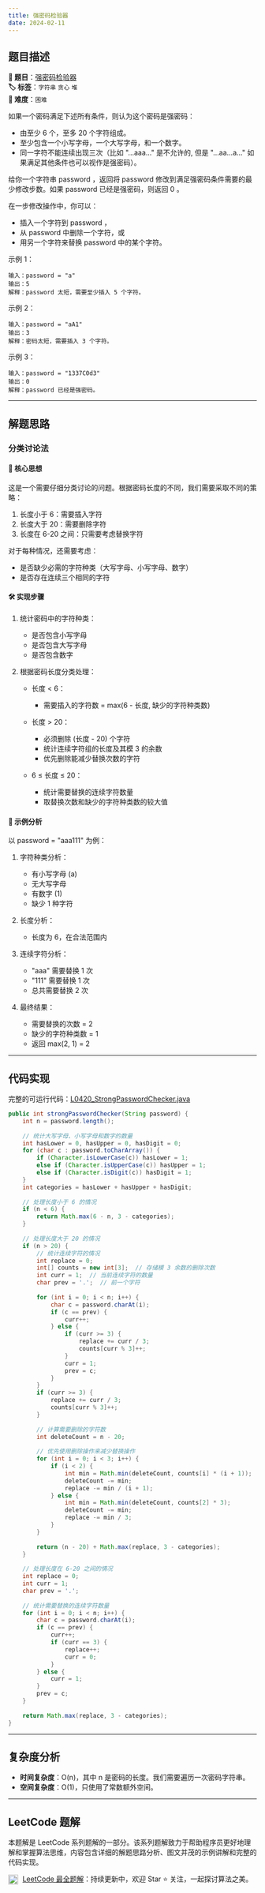 ```yaml
---
title: 强密码检验器
date: 2024-02-11
---
```


## 题目描述

**🔗 题目**：[强密码检验器](https://leetcode.cn/problems/strong-password-checker/description/)  
**🏷️ 标签**：`字符串` `贪心` `堆`  
**🔴 难度**：`困难`  

如果一个密码满足下述所有条件，则认为这个密码是强密码：
- 由至少 6 个，至多 20 个字符组成。
- 至少包含一个小写字母，一个大写字母，和一个数字。
- 同一字符不能连续出现三次（比如 "...aaa..." 是不允许的, 但是 "...aa...a..." 如果满足其他条件也可以视作是强密码）。

给你一个字符串 password ，返回将 password 修改到满足强密码条件需要的最少修改步数。如果 password 已经是强密码，则返回 0 。

在一步修改操作中，你可以：
- 插入一个字符到 password ，
- 从 password 中删除一个字符，或
- 用另一个字符来替换 password 中的某个字符。

示例 1：
```
输入：password = "a"
输出：5
解释：password 太短，需要至少插入 5 个字符。
```

示例 2：
```
输入：password = "aA1"
输出：3
解释：密码太短，需要插入 3 个字符。
```

示例 3：
```
输入：password = "1337C0d3"
输出：0
解释：password 已经是强密码。
```

---

## 解题思路

### 分类讨论法

#### 📝 核心思想
这是一个需要仔细分类讨论的问题。根据密码长度的不同，我们需要采取不同的策略：
1. 长度小于 6：需要插入字符
2. 长度大于 20：需要删除字符
3. 长度在 6-20 之间：只需要考虑替换字符

对于每种情况，还需要考虑：
- 是否缺少必需的字符种类（大写字母、小写字母、数字）
- 是否存在连续三个相同的字符

#### 🛠️ 实现步骤
1. 统计密码中的字符种类：
   - 是否包含小写字母
   - 是否包含大写字母
   - 是否包含数字

2. 根据密码长度分类处理：
   - 长度 < 6：
     * 需要插入的字符数 = max(6 - 长度, 缺少的字符种类数)
   
   - 长度 > 20：
     * 必须删除 (长度 - 20) 个字符
     * 统计连续字符组的长度及其模 3 的余数
     * 优先删除能减少替换次数的字符
   
   - 6 ≤ 长度 ≤ 20：
     * 统计需要替换的连续字符数量
     * 取替换次数和缺少的字符种类数的较大值

#### 🧩 示例分析
以 password = "aaa111" 为例：

1. 字符种类分析：
   - 有小写字母 (a)
   - 无大写字母
   - 有数字 (1)
   - 缺少 1 种字符

2. 长度分析：
   - 长度为 6，在合法范围内

3. 连续字符分析：
   - "aaa" 需要替换 1 次
   - "111" 需要替换 1 次
   - 总共需要替换 2 次

4. 最终结果：
   - 需要替换的次数 = 2
   - 缺少的字符种类数 = 1
   - 返回 max(2, 1) = 2

---

## 代码实现

完整的可运行代码：[L0420_StrongPasswordChecker.java](../src/main/java/L0420_StrongPasswordChecker.java)

```java
public int strongPasswordChecker(String password) {
    int n = password.length();
    
    // 统计大写字母、小写字母和数字的数量
    int hasLower = 0, hasUpper = 0, hasDigit = 0;
    for (char c : password.toCharArray()) {
        if (Character.isLowerCase(c)) hasLower = 1;
        else if (Character.isUpperCase(c)) hasUpper = 1;
        else if (Character.isDigit(c)) hasDigit = 1;
    }
    int categories = hasLower + hasUpper + hasDigit;
    
    // 处理长度小于 6 的情况
    if (n < 6) {
        return Math.max(6 - n, 3 - categories);
    }
    
    // 处理长度大于 20 的情况
    if (n > 20) {
        // 统计连续字符的情况
        int replace = 0;
        int[] counts = new int[3];  // 存储模 3 余数的删除次数
        int curr = 1;  // 当前连续字符的数量
        char prev = '.';  // 前一个字符
        
        for (int i = 0; i < n; i++) {
            char c = password.charAt(i);
            if (c == prev) {
                curr++;
            } else {
                if (curr >= 3) {
                    replace += curr / 3;
                    counts[curr % 3]++;
                }
                curr = 1;
                prev = c;
            }
        }
        if (curr >= 3) {
            replace += curr / 3;
            counts[curr % 3]++;
        }
        
        // 计算需要删除的字符数
        int deleteCount = n - 20;
        
        // 优先使用删除操作来减少替换操作
        for (int i = 0; i < 3; i++) {
            if (i < 2) {
                int min = Math.min(deleteCount, counts[i] * (i + 1));
                deleteCount -= min;
                replace -= min / (i + 1);
            } else {
                int min = Math.min(deleteCount, counts[2] * 3);
                deleteCount -= min;
                replace -= min / 3;
            }
        }
        
        return (n - 20) + Math.max(replace, 3 - categories);
    }
    
    // 处理长度在 6-20 之间的情况
    int replace = 0;
    int curr = 1;
    char prev = '.';
    
    // 统计需要替换的连续字符数量
    for (int i = 0; i < n; i++) {
        char c = password.charAt(i);
        if (c == prev) {
            curr++;
            if (curr == 3) {
                replace++;
                curr = 0;
            }
        } else {
            curr = 1;
        }
        prev = c;
    }
    
    return Math.max(replace, 3 - categories);
}
```

---

## 复杂度分析

- **时间复杂度**：O(n)，其中 n 是密码的长度。我们需要遍历一次密码字符串。
- **空间复杂度**：O(1)，只使用了常数额外空间。

---

## LeetCode 题解

本题解是 LeetCode 系列题解的一部分。该系列题解致力于帮助程序员更好地理解和掌握算法思维，内容包含详细的解题思路分析、图文并茂的示例讲解和完整的代码实现。

<img src="https://github.githubassets.com/images/modules/logos_page/GitHub-Mark.png" alt="GitHub" width="20" style="vertical-align: middle; margin-right: 5px"> [LeetCode 最全题解](https://github.com/LjyYano/LeetCode)：持续更新中，欢迎 Star ⭐️ 关注，一起探讨算法之美。 